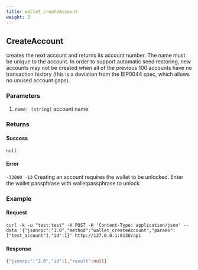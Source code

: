 ```yaml
---
title: wallet_createAccount
weight: 3
---
```


## CreateAccount
 creates the next account and returns its account number.  The
 name must be unique to the account.  In order to support automatic seed
 restoring, new accounts may not be created when all of the previous 100
 accounts have no transaction history (this is a deviation from the BIP0044
 spec, which allows no unused account gaps).

### Parameters
1. `name: (string)` account name

### Returns
#### Success
`null`

#### Error 
`-32000 -13` Creating an account requires the wallet to be unlocked. Enter the wallet passphrase with walletpassphrase to unlock

### Example
#### Request
```shell
curl -k -u "test:test" -X POST -H 'Content-Type: application/json' --data '{"jsonrpc":"1.0","method":"wallet_createAccount","params":["test_account"],"id":1}' http://127.0.0.1:8130/api
```

#### Response
```sh
{"jsonrpc":"2.0","id":1,"result":null}
```

